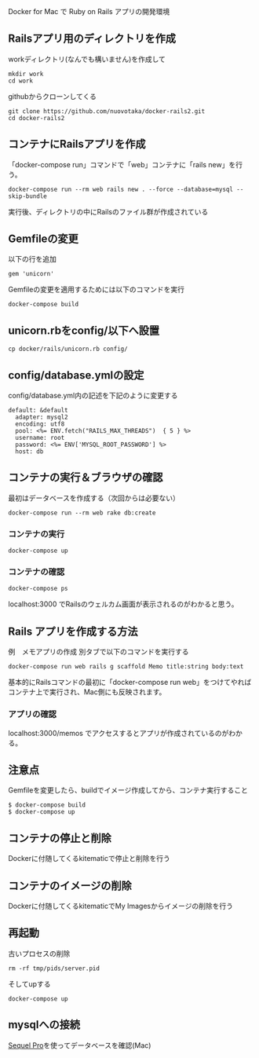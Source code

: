 Docker for Mac で Ruby on Rails アプリの開発環境

## Railsアプリ用のディレクトリを作成
workディレクトリ(なんでも構いません)を作成して
```
mkdir work
cd work
```
githubからクローンしてくる
```
git clone https://github.com/nuovotaka/docker-rails2.git
cd docker-rails2
```

## コンテナにRailsアプリを作成

「docker-compose run」コマンドで「web」コンテナに「rails new」を行う。
```
docker-compose run --rm web rails new . --force --database=mysql --skip-bundle
```
実行後、ディレクトリの中にRailsのファイル群が作成されている

## Gemfileの変更

以下の行を追加
```
gem 'unicorn'
```
Gemfileの変更を適用するためには以下のコマンドを実行
```
docker-compose build
```
## unicorn.rbをconfig/以下へ設置
```
cp docker/rails/unicorn.rb config/
```
## config/database.ymlの設定

config/database.yml内の記述を下記のように変更する
```
default: &default
  adapter: mysql2
  encoding: utf8
  pool: <%= ENV.fetch("RAILS_MAX_THREADS")  { 5 } %>
  username: root
  password: <%= ENV['MYSQL_ROOT_PASSWORD'] %>
  host: db

```

## コンテナの実行＆ブラウザの確認

最初はデータベースを作成する（次回からは必要ない）
```
docker-compose run --rm web rake db:create
```

### コンテナの実行

```
docker-compose up
```

### コンテナの確認

```
docker-compose ps
```

localhost:3000 でRailsのウェルカム画面が表示されるのがわかると思う。

## Rails アプリを作成する方法

例　メモアプリの作成
別タブで以下のコマンドを実行する
```
docker-compose run web rails g scaffold Memo title:string body:text
```

基本的にRailsコマンドの最初に「docker-compose run web」をつけてやればコンテナ上で実行され、Mac側にも反映されます。

### アプリの確認

localhost:3000/memos でアクセスするとアプリが作成されているのがわかる。

## 注意点

Gemfileを変更したら、buildでイメージ作成してから、コンテナ実行すること
```
$ docker-compose build
$ docker-compose up
```

## コンテナの停止と削除
Dockerに付随してくるkitematicで停止と削除を行う

## コンテナのイメージの削除
Dockerに付随してくるkitematicでMy Imagesからイメージの削除を行う

## 再起動
古いプロセスの削除
```
rm -rf tmp/pids/server.pid
```
そしてupする
```
docker-compose up
```

## mysqlへの接続
[Sequel Pro](https://www.sequelpro.com/)を使ってデータベースを確認(Mac)
